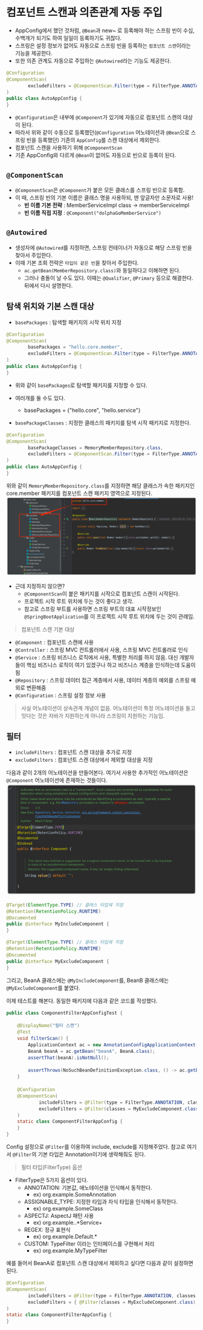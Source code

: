 # 컴포넌트 스캔과 의존관계 자동 주입

- AppConfig에서 했던 것처럼, `@Bean`과 new~ 로 등록해야 하는 스프링 빈이 수십, 수백개가 되기도 하여 일일이 등록하기도 귀찮다.
- 스프링은 설정 정보가 없어도 자동으로 스프링 빈을 등록하는 `컴포넌트 스캔`이라는 기능을 제공한다.
- 또한 의존 관계도 자동으로 주입하는 `@Autowired`라는 기능도 제공한다.

```java
@Configuration
@ComponentScan(
        excludeFilters = @ComponentScan.Filter(type = FilterType.ANNOTATION, classes = Configuration.class) // 수동 등록은 빼준다.
)
public class AutoAppConfig {
}
```
- `@Configuration`은 내부에 `@Component`가 있기에 자동으로 컴포넌트 스캔의 대상이 된다.
- 따라서 위와 같이 수동으로 등록했던(`@Configuration` 어노테이션과 `@Bean`으로 스프링 빈을 등록했던) 기존의 `AppConfig`를 스캔 대상에서 제외한다.
- 컴포넌트 스캔을 사용하기 위해 `@ComponentScan`
- 기존 AppConfig와 다르게 `@Bean`이 없어도 자동으로 빈으로 등록이 된다.


## `@ComponentScan`
- `@ComponentScan`은 `@Component`가 붙은 모든 클래스를 스프링 빈으로 등록함.
- 이 때, 스프링 빈의 기본 이름은 클래스 명을 사용하되, 맨 앞글자만 소문자로 사용!
    - **빈 이름 기본 전략** : MemberServiceImpl class -> memberServiceImpl
    - **빈 이름 직접 지정** : `@Component("dolphaGoMemberService")`
    
## `@Autowired`
- 생성자에 `@Autowired`를 지정하면, 스프링 컨테이너가 자동으로 해당 스프링 빈을 찾아서 주입한다.
- 이때 기본 조회 전략은 `타입이 같은 빈`을 찾아서 주입한다.
    - `ac.getBean(MemberRepository.class)`와 동일하다고 이해하면 된다.
    - 그러나 충돌이 날 수도 있다. 이때는 `@Qualifier`, `@Primary` 등으로 해결한다. 뒤에서 다시 설명한다.
    

## 탐색 위치와 기본 스캔 대상
- `basePackages` : 탐색할 패키지의 시작 위치 지정
````java
@Configuration
@ComponentScan(
        basePackages = "hello.core.member",
        excludeFilters = @ComponentScan.Filter(type = FilterType.ANNOTATION, classes = Configuration.class) // 수동 등록은 빼준다.
)
public class AutoAppConfig {
}
````
  - 위와 같이 `basePackages`로 탐색할 패키지를 지정할 수 있다.
  - 여러개를 둘 수도 있다. 
    - basePackages = {"hello.core", "hello.service"}

- `basePackageClasses` : 지정한 클래스의 패키지를 탐색 시작 패키지로 지정한다.
```java
@Configuration
@ComponentScan(
        basePackageClasses = MemoryMemberRepository.class,
        excludeFilters = @ComponentScan.Filter(type = FilterType.ANNOTATION, classes = Configuration.class) // 수동 등록은 빼준다.
)
public class AutoAppConfig {
}
```
위와 같이 `MemoryMemberRepository.class`를 지정하면 해당 클래스가 속한 패키지인 core.member 패키지를 컴포넌트 스캔 패키지 영역으로 지정된다.
![img.png](img/basePackageClasses.png)


- 근데 지정하지 않으면?
  - `@ComponentScan`이 붙은 패키지를 시작으로 컴포넌트 스캔이 시작된다.
  - 프로젝트 시작 루트 위치에 두는 것이 좋다고 생각.
  - 참고로 스프링 부트를 사용하면 스프링 부트의 대표 시작정보인 `@SpringBootApplication`를 이 프로젝트 시작 루트 위치에 두는 것이 관례임.
  

> 컴포넌트 스캔 기본 대상
- `@Component` : 컴포넌트 스캔에 사용
- `@Controller` : 스프링 MVC 컨트롤러에서 사용, 스프링 MVC 컨트롤러로 인식
- `@Service` : 스프링 비즈니스 로직에서 사용, 특별한 처리를 하지 않음. 대신 개발자들이 핵심 비즈니스 로직이 여기 있겠구나 하고 비즈니스 계층을 인식하는데 도움이 됨
- `@Repository` : 스프링 데이터 접근 계층에서 사용, 데이터 계층의 예외를 스프링 예외로 변환해줌
- `@Configuration` : 스프링 설정 정보 사용

> 사실 어노테이션이 상속관계 개념이 없음. 어노테이션이 특정 어노테이션을 들고 잇다는 것은 자바가 지원하는게 아니라 스프링이 지원하는 기능임.


## 필터
- `includeFilters` : 컴포넌트 스캔 대상을 추가로 지정
- `excludeFilters` : 컴포넌트 스캔 대상에서 제외할 대상을 지정


다음과 같이 2개의 어노테이션을 만들어본다.
여기서 사용한 추가적인 어노테이션은 `@Component` 어노테이션에 존재하는 것들이다.
![img.png](img/component.png)


```java
@Target(ElementType.TYPE) // 클래스 타입에 지정
@Retention(RetentionPolicy.RUNTIME)
@Documented
public @interface MyIncludeComponent {
}
```

```java
@Target(ElementType.TYPE) // 클래스 타입에 지정
@Retention(RetentionPolicy.RUNTIME)
@Documented
public @interface MyExcludeComponent {
}
```

그리고, BeanA 클래스에는 `@MyIncludeComponent`를, BeanB 클래스에는 `@MyExcludeComponent`를 붙였다.

이제 테스트를 해본다.
동일한 패키지에 다음과 같은 코드를 작성했다.

```java
public class ComponentFilterAppConfigTest {

    @DisplayName("필터 스캔")
    @Test
    void filterScan() {
        ApplicationContext ac = new AnnotationConfigApplicationContext(ComponentFilterAppConfig.class);
        BeanA beanA = ac.getBean("beanA", BeanA.class);
        assertThat(beanA).isNotNull();

        assertThrows(NoSuchBeanDefinitionException.class, () -> ac.getBean("beanB", BeanB.class));
    }

    @Configuration
    @ComponentScan(
            includeFilters = @Filter(type = FilterType.ANNOTATION, classes = MyIncludeComponent.class),
            excludeFilters = @Filter(classes = MyExcludeComponent.class) // type = FilterType.ANNOTATION는 기본값이라서 생략해도 된다.
    )
    static class ComponentFilterAppConfig {
    }
}
```

Config 설정으로 `@Filter`를 이용하여 include, exclude를 지정해주었다.
참고로 여기서 `@Filter`의 기본 타입은 Annotation이기에 생략해줘도 된다.

> 필터 타입(FilterType) 옵션
- FilterType은 5가지 옵션이 있다.
  - ANNOTATION: 기본값, 애노테이션을 인식해서 동작한다. 
    - ex) org.example.SomeAnnotation
  - ASSIGNABLE_TYPE: 지정한 타입과 자식 타입을 인식해서 동작한다. 
    - ex) org.example.SomeClass
  - ASPECTJ: AspectJ 패턴 사용
    - ex) org.example..*Service+
  - REGEX: 정규 표현식
    - ex) org\.example\.Default.*
  - CUSTOM: TypeFilter 이라는 인터페이스를 구현해서 처리 
    - ex) org.example.MyTypeFilter

예를 들어서 BeanA로 컴포넌트 스캔 대상에서 제외하고 싶다면 다음과 같이 설정하면 된다.
```java
@Configuration
@ComponentScan(
        includeFilters = @Filter(type = FilterType.ANNOTATION, classes = MyIncludeComponent.class),
        excludeFilters = { @Filter(classes = MyExcludeComponent.class), @Filter(type = FilterType.ASSIGNABLE_TYPE, classes = BeanA.class) }
)
static class ComponentFilterAppConfig {
}
```